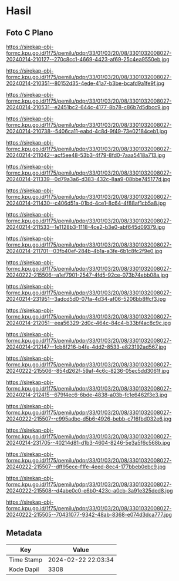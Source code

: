# Hasil

## Foto C Plano

https://sirekap-obj-formc.kpu.go.id/1f75/pemilu/pdpr/33/01/03/20/08/3301032008027-20240214-210127--270c8cc1-4669-4423-af69-25c4ea9550eb.jpg

https://sirekap-obj-formc.kpu.go.id/1f75/pemilu/pdpr/33/01/03/20/08/3301032008027-20240214-210351--80152d35-4ede-41a7-b3be-bcafd9a1fe9f.jpg

https://sirekap-obj-formc.kpu.go.id/1f75/pemilu/pdpr/33/01/03/20/08/3301032008027-20240214-210531--e2451bc2-644c-4177-8b78-c86b7d5dbcc9.jpg

https://sirekap-obj-formc.kpu.go.id/1f75/pemilu/pdpr/33/01/03/20/08/3301032008027-20240214-210738--5406ca11-eabd-4c8d-9f49-73e02184ceb1.jpg

https://sirekap-obj-formc.kpu.go.id/1f75/pemilu/pdpr/33/01/03/20/08/3301032008027-20240214-211042--acf5ee48-53b3-4f79-8fd0-7aaa5418a713.jpg

https://sirekap-obj-formc.kpu.go.id/1f75/pemilu/pdpr/33/01/03/20/08/3301032008027-20240214-211339--0d79a3a6-d383-432c-8aa9-08bbe745177d.jpg

https://sirekap-obj-formc.kpu.go.id/1f75/pemilu/pdpr/33/01/03/20/08/3301032008027-20240214-211430--c406d51a-01bd-4ce1-8c64-4f88af1cb5a8.jpg

https://sirekap-obj-formc.kpu.go.id/1f75/pemilu/pdpr/33/01/03/20/08/3301032008027-20240214-211533--1e1128b3-1118-4ce2-b3e0-abf645d09379.jpg

https://sirekap-obj-formc.kpu.go.id/1f75/pemilu/pdpr/33/01/03/20/08/3301032008027-20240214-211701--03fb40ef-284b-4b1a-a3fe-6b1c8fc2f9e0.jpg

https://sirekap-obj-formc.kpu.go.id/1f75/pemilu/pdpr/33/01/03/20/08/3301032008027-20240222-215506--a1ef7901-2547-4fd5-92ce-073b74ebb08a.jpg

https://sirekap-obj-formc.kpu.go.id/1f75/pemilu/pdpr/33/01/03/20/08/3301032008027-20240214-231951--3adcd5d0-07fa-4d34-af06-5206bb8ffcf3.jpg

https://sirekap-obj-formc.kpu.go.id/1f75/pemilu/pdpr/33/01/03/20/08/3301032008027-20240214-212051--eea56329-2d0c-464c-84c4-b33bf4ac8c9c.jpg

https://sirekap-obj-formc.kpu.go.id/1f75/pemilu/pdpr/33/01/03/20/08/3301032008027-20240214-212147--1cb8f216-b4fe-4dd2-8533-e823192ad567.jpg

https://sirekap-obj-formc.kpu.go.id/1f75/pemilu/pdpr/33/01/03/20/08/3301032008027-20240222-215506--854d262f-59af-4c6c-8236-05ec5dd3061f.jpg

https://sirekap-obj-formc.kpu.go.id/1f75/pemilu/pdpr/33/01/03/20/08/3301032008027-20240214-212415--679f4ec6-6bde-4838-a03b-fc1e6462f3e3.jpg

https://sirekap-obj-formc.kpu.go.id/1f75/pemilu/pdpr/33/01/03/20/08/3301032008027-20240222-215507--c995adbc-d5b6-4926-bebb-c716fbd032e6.jpg

https://sirekap-obj-formc.kpu.go.id/1f75/pemilu/pdpr/33/01/03/20/08/3301032008027-20240214-231705--40214d81-d1b3-4604-8246-5e3a5f6c568b.jpg

https://sirekap-obj-formc.kpu.go.id/1f75/pemilu/pdpr/33/01/03/20/08/3301032008027-20240222-215507--dff95ece-f1fe-4eed-8ec4-177bbeb0ebc9.jpg

https://sirekap-obj-formc.kpu.go.id/1f75/pemilu/pdpr/33/01/03/20/08/3301032008027-20240222-215508--d4abe0c0-e6b0-423c-a0cb-3a91e325ded8.jpg

https://sirekap-obj-formc.kpu.go.id/1f75/pemilu/pdpr/33/01/03/20/08/3301032008027-20240222-215505--70431077-9342-48ab-8368-e074d3dca777.jpg


## Metadata

| Key        | Value               |
| ---------- | ------------------- |
| Time Stamp | 2024-02-22 22:03:34 |
| Kode Dapil | 3308                |



